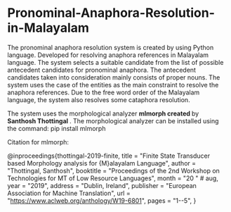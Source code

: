 # Pronominal-Anaphora-Resolution-in-Malayalam

The pronominal anaphora resolution system is created by using Python language. Developed for resolving anaphora references in Malayalam language. The system selects a suitable candidate from the list of possible antecedent candidates for pronominal anaphora. The antecedent candidates taken into consideration mainly consists of proper nouns. The system uses the case of the entities as the main constraint to resolve the anaphora references. Due to the free word order of the Malayalam language, the system also resolves some cataphora resolution.

The system uses the morphological analyzer <b> mlmorph created </b> by  <b> Santhosh Thottingal </b>. The morphological analyzer can be installed using the command:
pip install mlmorph

Citation for mlmorph:

@inproceedings{thottingal-2019-finite,
    title = "Finite State Transducer based Morphology analysis for {M}alayalam Language",
    author = "Thottingal, Santhosh",
    booktitle = "Proceedings of the 2nd Workshop on Technologies for MT of Low Resource Languages",
    month = "20 " # aug,
    year = "2019",
    address = "Dublin, Ireland",
    publisher = "European Association for Machine Translation",
    url = "https://www.aclweb.org/anthology/W19-6801",
    pages = "1--5",
}

